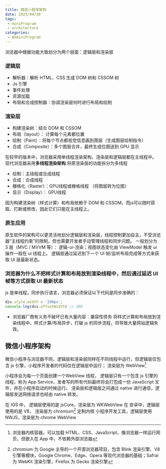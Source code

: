 ```yaml
---
title: 微信小程序架构
date: 2025/04/30
tags:
 - miniProgram
 - architecture
categories:
 - WXminiProgram
---
```


浏览器中根据功能大致划分为两个层面：逻辑层和渲染层

### 逻辑层
- 解析器：解析 HTML、CSS 生成 DOM 树和 CSSOM 树
- Js 引擎
- 事件处理
- 资源加载
- 布局和合成控制器：协调渲染层何时进行布局和绘制

### 渲染层
- 构建渲染树：结合 DOM 和 CSSOM
- 布局（layout）： 计算每个元素都位置
- 绘制（Paint）：将每个节点都视觉信息画到图层（生成图层绘制指令）
- 合成（Composite）：多个图层合并，最终生成位图送到 GPU 显示

在较早的版本中，浏览器采用单线程渲染架构，渲染层和逻辑层都在主线程中。
现代浏览器采用**多线程渲染架构**
将原渲染层的功能拆分为多线程
- 绘制：主线程或合成线程
- 合成：合成线程
- 栅格化（Raster）：GPU线程或栅格线程 （将图层转为位图）
- 显示（Display）： GPU线程

因为构建渲染树（样式计算）和布局依赖于 DOM 和 CSSOM，而js可以随时获取、打断或修改，因此它们只能在主线程上。


### 原生应用
原生软件的架构可以更灵活地划分逻辑层和渲染层，线程控制更加自主，不受浏览器“主线程约束”的限制，但也需要开发者手动管理线程和同步问题。
一般划分为 3 层（MVC / MVVM 等）： 逻辑-ui-渲染；视图状态变化由 ViewModel 触发
ui操作一般在 ui 线程上。
逻辑层通过延迟到下一个 UI 帧/监听布局完成等方式来获取 UI 层最新状态。


### 浏览器为什么不把样式计算和布局放到渲染线程中，然后通过延迟 UI 帧等方式获取 UI 最新状态
js 是单线程，同步执行语言，浏览器必须保证以下代码是同步准确的：
```js
div.style.width = '200px';
console.log(div.offsetWidth) // 200
```

- 浏览器厂商有义务不破坏已有大量内容：兼容性债务
将样式计算和布局放到渲染线程中，样式计算/布局异步，打破 js 的同步流程，将导致大量网站逻辑失效。

## 微信小程序架构
微信小程序与浏览器不同，逻辑层和渲染层同样在不同线程中运行，但逻辑层仅包含 js 引擎，小程序开发者的代码仅在逻辑层中运行； 渲染层为 WebView[^1]

小程序会为每一个页面创建一个WebView 线程， 逻辑层只有一个包含 js 引擎的线程，称为 App Service，发者写的所有代码最终将会打包成一份 JavaScript 文件，并在小程序启动的时候运行。
渲染层和逻辑层之间通过 native 进行通信，逻辑层发送网络请求也经由 native 转发。

[^1]: 浏览器内核容器，可以加载 HTML、CSS、JavaScript，像浏览器一样运行网页，但嵌入在 App 中，不依赖外部浏览器

在 IOS 中， 逻辑层使用的是 jsCore，渲染层为 WKWebView
在 安卓中，逻辑层使用的是 V8， 渲染层为 chromium[^2] 定制内核
小程序开发工具，逻辑层使用 NWJS，渲染层为 chrome WebView

[^2]: chromium 为 Google 主导的一个开源浏览器项目，包含 Blink 渲染引擎、V8 引擎等模块，Google Chrome、Edge、Opera 等现代浏览器的基础；Safrai 为 WebKit 渲染引擎，Firefox 为 Gecko 渲染引擎
